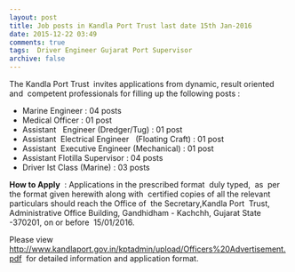 ```yaml
---
layout: post
title: Job posts in Kandla Port Trust last date 15th Jan-2016   
date: 2015-12-22 03:49
comments: true
tags:  Driver Engineer Gujarat Port Supervisor 
archive: false
---
```

The Kandla Port Trust  invites applications from dynamic, result oriented and  competent professionals for filling up the following posts :  

- Marine Engineer : 04 posts
- Medical Officer : 01 post
- Assistant   Engineer (Dredger/Tug) : 01 post
- Assistant  Electrical Engineer   (Floating Craft) : 01 post
- Assistant  Executive Engineer (Mechanical) : 01 post
- Assistant Flotilla Supervisor : 04 posts
- Driver Ist Class (Marine) : 03 posts  

**How to Apply**  : Applications in the prescribed format  duly typed,  as  per the format given herewith along with  certified copies of all the relevant particulars should reach the Office of  the Secretary,Kandla Port  Trust,  Administrative Office Building, Gandhidham - Kachchh, Gujarat State -370201, on or before  15/01/2016.


Please view <http://www.kandlaport.gov.in/kptadmin/upload/Officers%20Advertisement.pdf>  for detailed information and application format. 



